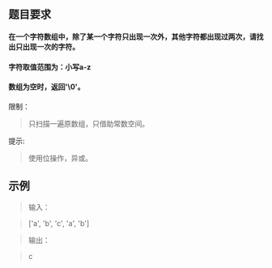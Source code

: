 ##  题目要求   
#### 在一个字符数组中，除了某一个字符只出现一次外，其他字符都出现过两次，请找出只出现一次的字符。
#### 字符取值范围为：小写a-z
#### 数组为空时，返回'\0'。

限制：
> 只扫描一遍原数组，只借助常数空间。

提示:
> 使用位操作，异或。

##  示例
>输入：

> ['a', 'b', 'c', 'a', 'b']

>输出：

>  c
